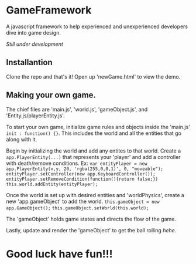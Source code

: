 # GameFramework

A javascript framework to help experienced and unexperienced developers dive into game design. 

*Still under development*

## Installantion

Clone the repo and that's it! Open up 'newGame.html' to view the demo.

## Making your own game.

The chief files are 'main.js', 'world.js', 'gameObject.js', and 'Entity.js/playerEntity.js'.

To start your own game, initialize game rules and objects inside the 'main.js' `init : function() {}`. This includes the world and all the entities that go along with it.

Begin by initializing the world and add any entites to that world. 
Create a `app.PlayerEntity(...)` that represents your 'player' and add a controller with death/remove conditions. 
Ex: 
`var entityPlayer = new app.PlayerEntity(x,y, 20, 'rgba(255,0,0,1)', 0, "moveable");`
`entityPlayer.setController(new app.KeyboardController());`
`entityPlayer.setRemoveCondition(function(){return false;})`
`this.world.addEntity(entityPlayer);`

Once the world is set up with desired entities and 'worldPhysics', create a new 'app.gameObject' to add the world. 
`this.gameObject = new app.GameObject();`
`this.gameObject.setWorld(this.world);` 

The 'gameObject' holds game states and directs the flow of the game.

Lastly, update and render the 'gameObject' to get the ball rolling *hehe*.

# Good luck have fun!!!

